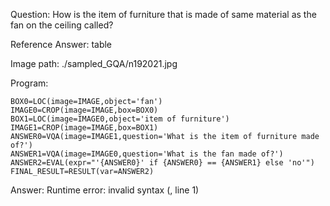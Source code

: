 Question: How is the item of furniture that is made of same material as the fan on the ceiling called?

Reference Answer: table

Image path: ./sampled_GQA/n192021.jpg

Program:

```
BOX0=LOC(image=IMAGE,object='fan')
IMAGE0=CROP(image=IMAGE,box=BOX0)
BOX1=LOC(image=IMAGE0,object='item of furniture')
IMAGE1=CROP(image=IMAGE,box=BOX1)
ANSWER0=VQA(image=IMAGE1,question='What is the item of furniture made of?')
ANSWER1=VQA(image=IMAGE0,question='What is the fan made of?')
ANSWER2=EVAL(expr="'{ANSWER0}' if {ANSWER0} == {ANSWER1} else 'no'")
FINAL_RESULT=RESULT(var=ANSWER2)
```
Answer: Runtime error: invalid syntax (<string>, line 1)

